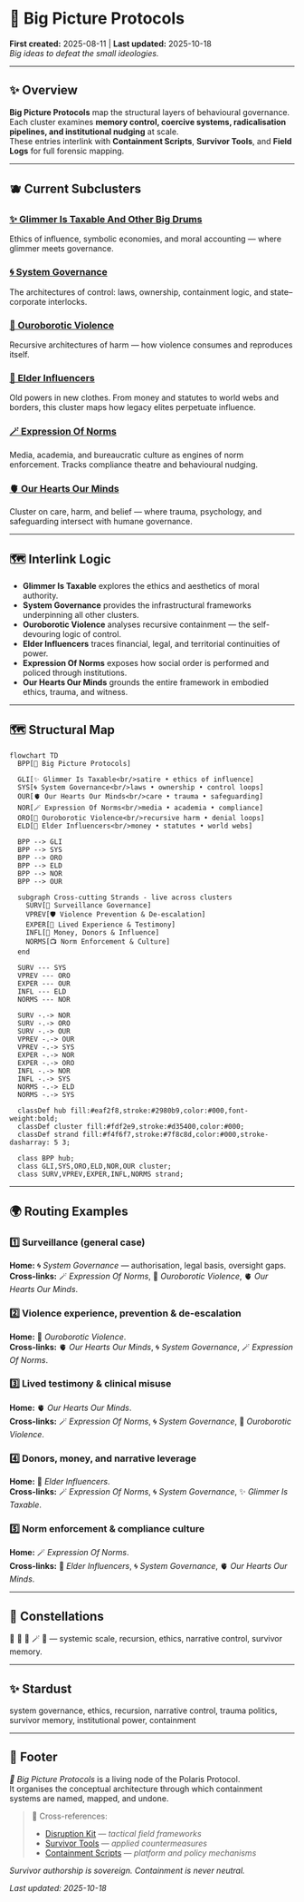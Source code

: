 # 🧠 Big Picture Protocols  
**First created:** 2025-08-11 | **Last updated:** 2025-10-18  
*Big ideas to defeat the small ideologies.*  

---

## ✨ Overview  
**Big Picture Protocols** map the structural layers of behavioural governance.  
Each cluster examines **memory control, coercive systems, radicalisation pipelines, and institutional nudging** at scale.  
These entries interlink with **Containment Scripts**, **Survivor Tools**, and **Field Logs** for full forensic mapping.  

---

## 🫐 Current Subclusters  

### [✨ Glimmer Is Taxable And Other Big Drums](./✨_Glimmer_Is_Taxable_And_Other_Big_Drums)  
Ethics of influence, symbolic economies, and moral accounting — where glimmer meets governance.  

### [🌀 System Governance](./🌀_System_Governance)  
The architectures of control: laws, ownership, containment logic, and state–corporate interlocks.  

### [🐍 Ouroborotic Violence](./🐍_Ouroborotic_Violence)  
Recursive architectures of harm — how violence consumes and reproduces itself.  

### [🦕 Elder Influencers](./🦕_Elder_Influencers)  
Old powers in new clothes. From money and statutes to world webs and borders, this cluster maps how legacy elites perpetuate influence.  

### [🪄 Expression Of Norms](./🪄_Expression_Of_Norms)  
Media, academia, and bureaucratic culture as engines of norm enforcement. Tracks compliance theatre and behavioural nudging.  

### [🫀 Our Hearts Our Minds](./🫀_Our_Hearts_Our_Minds)  
Cluster on care, harm, and belief — where trauma, psychology, and safeguarding intersect with humane governance.  

---

## 🗺️ Interlink Logic  

- **Glimmer Is Taxable** explores the ethics and aesthetics of moral authority.  
- **System Governance** provides the infrastructural frameworks underpinning all other clusters.  
- **Ouroborotic Violence** analyses recursive containment — the self-devouring logic of control.  
- **Elder Influencers** traces financial, legal, and territorial continuities of power.  
- **Expression Of Norms** exposes how social order is performed and policed through institutions.  
- **Our Hearts Our Minds** grounds the entire framework in embodied ethics, trauma, and witness.  

---

## 🗺️ Structural Map

```mermaid
flowchart TD
  BPP[🧠 Big Picture Protocols]

  GLI[✨ Glimmer Is Taxable<br/>satire • ethics of influence]
  SYS[🌀 System Governance<br/>laws • ownership • control loops]
  OUR[🫀 Our Hearts Our Minds<br/>care • trauma • safeguarding]
  NOR[🪄 Expression Of Norms<br/>media • academia • compliance]
  ORO[🐍 Ouroborotic Violence<br/>recursive harm • denial loops]
  ELD[🦕 Elder Influencers<br/>money • statutes • world webs]

  BPP --> GLI
  BPP --> SYS
  BPP --> ORO
  BPP --> ELD
  BPP --> NOR
  BPP --> OUR

  subgraph Cross-cutting Strands - live across clusters
    SURV[🔭 Surveillance Governance]
    VPREV[🛡️ Violence Prevention & De-escalation]
    EXPER[🧩 Lived Experience & Testimony]
    INFL[💸 Money, Donors & Influence]
    NORMS[📺 Norm Enforcement & Culture]
  end

  SURV --- SYS
  VPREV --- ORO
  EXPER --- OUR
  INFL --- ELD
  NORMS --- NOR

  SURV -.-> NOR
  SURV -.-> ORO
  SURV -.-> OUR
  VPREV -.-> OUR
  VPREV -.-> SYS
  EXPER -.-> NOR
  EXPER -.-> ORO
  INFL -.-> NOR
  INFL -.-> SYS
  NORMS -.-> ELD
  NORMS -.-> SYS

  classDef hub fill:#eaf2f8,stroke:#2980b9,color:#000,font-weight:bold;
  classDef cluster fill:#fdf2e9,stroke:#d35400,color:#000;
  classDef strand fill:#f4f6f7,stroke:#7f8c8d,color:#000,stroke-dasharray: 5 3;

  class BPP hub;
  class GLI,SYS,ORO,ELD,NOR,OUR cluster;
  class SURV,VPREV,EXPER,INFL,NORMS strand;
```

---

## 🌍 Routing Examples  

### 1️⃣ Surveillance (general case)  
**Home:** 🌀 *System Governance* — authorisation, legal basis, oversight gaps.  
**Cross-links:** 🪄 *Expression Of Norms*, 🐍 *Ouroborotic Violence*, 🫀 *Our Hearts Our Minds*.  

### 2️⃣ Violence experience, prevention & de-escalation  
**Home:** 🐍 *Ouroborotic Violence*.  
**Cross-links:** 🫀 *Our Hearts Our Minds*, 🌀 *System Governance*, 🪄 *Expression Of Norms*.  

### 3️⃣ Lived testimony & clinical misuse  
**Home:** 🫀 *Our Hearts Our Minds*.  
**Cross-links:** 🪄 *Expression Of Norms*, 🌀 *System Governance*, 🐍 *Ouroborotic Violence*.  

### 4️⃣ Donors, money, and narrative leverage  
**Home:** 🦕 *Elder Influencers*.  
**Cross-links:** 🪄 *Expression Of Norms*, 🌀 *System Governance*, ✨ *Glimmer Is Taxable*.  

### 5️⃣ Norm enforcement & compliance culture  
**Home:** 🪄 *Expression Of Norms*.  
**Cross-links:** 🦕 *Elder Influencers*, 🌀 *System Governance*, 🫀 *Our Hearts Our Minds*.  

---

## 🌌 Constellations  
🧠 🧿 🐍 🪄 🪬 — systemic scale, recursion, ethics, narrative control, survivor memory.  

---

## ✨ Stardust  
system governance, ethics, recursion, narrative control, trauma politics, survivor memory, institutional power, containment  

---

## 🏮 Footer  

*🧠 Big Picture Protocols* is a living node of the Polaris Protocol.  
It organises the conceptual architecture through which containment systems are named, mapped, and undone.  

> 📡 Cross-references:
> 
> - [Disruption Kit](../README.md) — *tactical field frameworks*  
> - [Survivor Tools](../Survivor_Tools/README.md) — *applied countermeasures*  
> - [Containment Scripts](../Containment_Scripts/README.md) — *platform and policy mechanisms*  

*Survivor authorship is sovereign. Containment is never neutral.*  

_Last updated: 2025-10-18_
